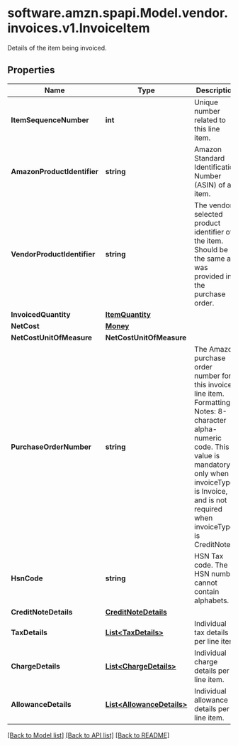 # software.amzn.spapi.Model.vendor.invoices.v1.InvoiceItem
Details of the item being invoiced.

## Properties

Name | Type | Description | Notes
------------ | ------------- | ------------- | -------------
**ItemSequenceNumber** | **int** | Unique number related to this line item. | 
**AmazonProductIdentifier** | **string** | Amazon Standard Identification Number (ASIN) of an item. | [optional] 
**VendorProductIdentifier** | **string** | The vendor selected product identifier of the item. Should be the same as was provided in the purchase order. | [optional] 
**InvoicedQuantity** | [**ItemQuantity**](ItemQuantity.md) |  | 
**NetCost** | [**Money**](Money.md) |  | 
**NetCostUnitOfMeasure** | **NetCostUnitOfMeasure** |  | [optional] 
**PurchaseOrderNumber** | **string** | The Amazon purchase order number for this invoiced line item. Formatting Notes: 8-character alpha-numeric code. This value is mandatory only when invoiceType is Invoice, and is not required when invoiceType is CreditNote. | [optional] 
**HsnCode** | **string** | HSN Tax code. The HSN number cannot contain alphabets. | [optional] 
**CreditNoteDetails** | [**CreditNoteDetails**](CreditNoteDetails.md) |  | [optional] 
**TaxDetails** | [**List&lt;TaxDetails&gt;**](TaxDetails.md) | Individual tax details per line item. | [optional] 
**ChargeDetails** | [**List&lt;ChargeDetails&gt;**](ChargeDetails.md) | Individual charge details per line item. | [optional] 
**AllowanceDetails** | [**List&lt;AllowanceDetails&gt;**](AllowanceDetails.md) | Individual allowance details per line item. | [optional] 

[[Back to Model list]](../README.md#documentation-for-models) [[Back to API list]](../README.md#documentation-for-api-endpoints) [[Back to README]](../README.md)

